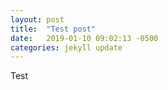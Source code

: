 ```yaml
---
layout: post
title:  "Test post"
date:   2019-01-10 09:02:13 -0500
categories: jekyll update
---
```


Test
